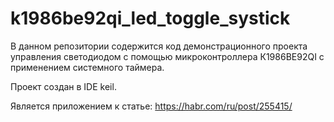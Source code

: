 # k1986be92qi_led_toggle_systick
В данном репозитории содержится код демонстрационного проекта управления светодиодом с помощью микроконтроллера К1986ВЕ92QI с применением системного таймера. 

Проект создан в IDE keil. 

Является приложением к статье: https://habr.com/ru/post/255415/
